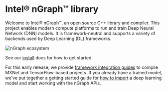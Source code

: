 # Intel® nGraph™ library 

Welcome to Intel® nGraph™, an open source C++ library and compiler. This 
project enables modern compute platforms to run and train Deep Neural Network 
(DNN) models. It is framework-neutral and supports a variety of backends 
used by Deep Learning (DL) frameworks. 

![nGraph ecosystem][ngraph-ecosystem]

[ngraph-ecosystem]: http://ngraph.nervanasys.com/index.html/_images/ngraph-ecosystem.png "nGraph Ecosystem"

See our [install] docs for how to get started. 

For this early release, we provide [framework integration guides] to compile 
MXNet and TensorFlow-based projects.  If you already have a trained model, we've
put together a getting started guide for [how to import] a deep learning model 
and start working with the nGraph APIs.  

[install]: http://ngraph.nervanasys.com/index.html/install.html
[framework integration guides]: http://ngraph.nervanasys.com/index.html/framework-integration-guides.html
[how to import]: http://ngraph.nervanasys.com/index.html/howto/import.html
